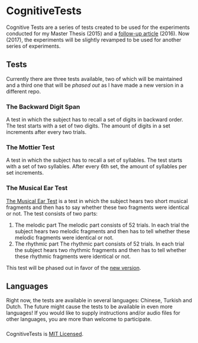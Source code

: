 # CognitiveTests
Cognitive Tests are a series of tests created to be used for the experiments conducted for my Master Thesis (2015) and a [follow-up article](https://doi.org/10.3389/fnhum.2016.00288) (2016). Now (2017), the experiments will be slightly revamped to be used for another series of experiments.

## Tests
Currently there are three tests available, two of which will be maintained and a third one that will be *phased out* as I have made a new version in a different repo.

### The Backward Digit Span
A test in which the subject has to recall a set of digits in backward order. The test starts with a set of two digits. The amount of digits in a set increments after every two trials.

### The Mottier Test
A test in which the subject has to recall a set of syllables. The test starts with a set of two syllables. After every 6th set, the amount of syllables per set increments.

### The Musical Ear Test
[The Musical Ear Test](http://dx.doi.org/10.1016/j.lindif.2010.02.004) is a test in which the subject hears two short musical fragments and then has to say whether these two fragments were identical or not. The test consists of two parts:
1. The melodic part
The melodic part consists of 52 trials. In each trial the subject hears two melodic fragments and then has to tell whether these melodic fragments were identical or not.
2. The rhythmic part
The rhythmic part consists of 52 trials. In each trial the subject hears two rhythmic fragments and then has to tell whether these rhythmic fragments were identical or not.

This test will be phased out in favor of the [new version](https://github.com/drikusroor/MusicalEarTestApp).

## Languages

Right now, the tests are available in several languages: Chinese, Turkish and Dutch. The future might cause the tests to be available in even more languages! If you would like to supply instructions and/or audio files for other languages, you are more than welcome to participate.

###

CognitiveTests is [MIT Licensed](https://github.com/drikusroor/CognitiveTests/blob/master/LICENSE).